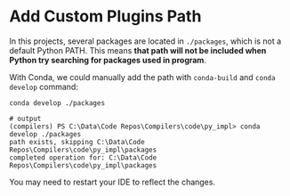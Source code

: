 # Add Custom Plugins Path

In this projects, several packages are located in `./packages`, which is not a default Python PATH. This means **that path will not be included when Python try searching for packages used in program**.

With Conda, we could manually add the path with `conda-build` and `conda develop` command:

```shell
conda develop ./packages
```

```shell
# output
(compilers) PS C:\Data\Code Repos\Compilers\code\py_impl> conda develop ./packages
path exists, skipping C:\Data\Code Repos\Compilers\code\py_impl\packages
completed operation for: C:\Data\Code Repos\Compilers\code\py_impl\packages
```

You may need to restart your IDE to reflect the changes.